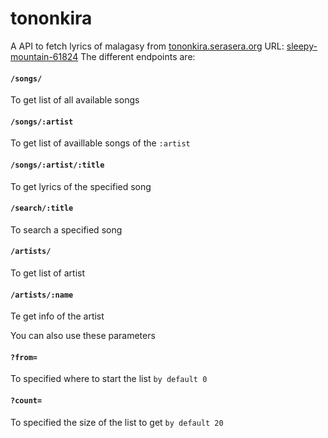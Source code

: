 # tononkira
A API to fetch lyrics of malagasy from [tononkira.serasera.org](https://tononkira.serasera.org/)
URL: [sleepy-mountain-61824](https://sleepy-mountain-61824.herokuapp.com/)
The different endpoints are:
#### `/songs/`
To get list of all available songs
#### `/songs/:artist`
To get list of availlable songs of the `:artist`
#### `/songs/:artist/:title`
To get lyrics of the specified song
#### `/search/:title`
To search a specified song
#### `/artists/`
To get list of artist
#### `/artists/:name`
Te get info of the artist

You can also use these parameters
#### `?from=`
To specified where to start the list `by default 0`
#### `?count=`
To specified the size of the list to get `by default 20`

